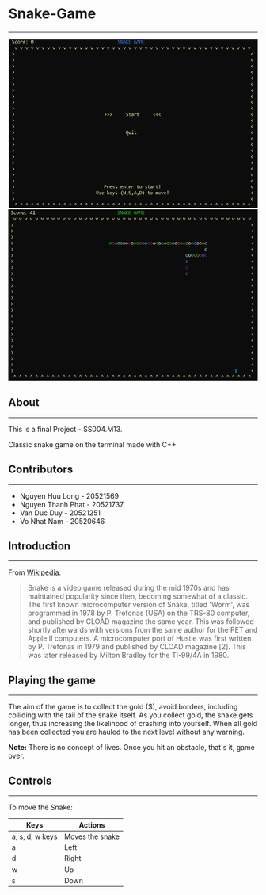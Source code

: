# Snake-Game
------------
![Image of Snake Game](Img1.png "Play Micro Snake!")
![Image of Snake Game](Img2.png "Play Micro Snake!")

## About
------------
This is a final Project - SS004.M13.

Classic snake game on the terminal made with C++

## Contributors
------------
* Nguyen Huu Long - 20521569
* Nguyen Thanh Phat - 20521737
* Van Duc Duy - 20521251
* Vo Nhat Nam - 20520646

## Introduction
------------

From [Wikipedia](http://en.wikipedia.org/wiki/Snake_%28video_game%29):

> Snake is a video game released during the mid 1970s and has maintained
> popularity since then, becoming somewhat of a classic.  The first
> known microcomputer version of Snake, titled 'Worm', was programmed in
> 1978 by P. Trefonas (USA) on the TRS-80 computer, and published by
> CLOAD magazine the same year.  This was followed shortly afterwards
> with versions from the same author for the PET and Apple II computers.
> A microcomputer port of Hustle was first written by P. Trefonas in
> 1979 and published by CLOAD magazine [2].  This was later released by
> Milton Bradley for the TI-99/4A in 1980.

## Playing the game
----------------

The aim of the game is to collect the gold ($), avoid 
borders, including colliding with the tail of the snake itself. As you
collect gold, the snake gets longer, thus increasing the likelihood of
crashing into yourself.  When all gold has been collected you are hauled
to the next level without any warning.

**Note:** There is no concept of lives.  Once you hit an obstacle,
that's it, game over.


## Controls
----------------
To move the Snake:

| Keys            | Actions         |
| --------------- | --------------- |
| a, s, d, w keys | Moves the snake |
| a               | Left            |
| d               | Right           |
| w               | Up              |
| s               | Down            |